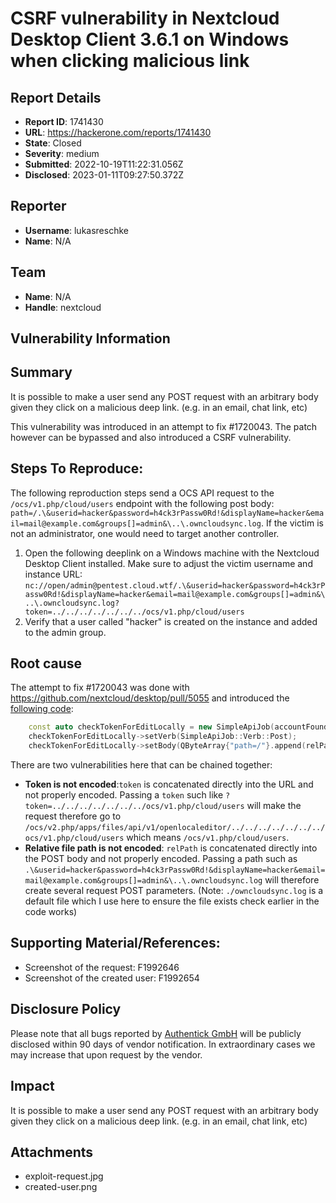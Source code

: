 # CSRF vulnerability in Nextcloud Desktop Client 3.6.1 on Windows when clicking malicious link 

## Report Details
- **Report ID**: 1741430
- **URL**: https://hackerone.com/reports/1741430
- **State**: Closed
- **Severity**: medium
- **Submitted**: 2022-10-19T11:22:31.056Z
- **Disclosed**: 2023-01-11T09:27:50.372Z

## Reporter
- **Username**: lukasreschke
- **Name**: N/A

## Team
- **Name**: N/A
- **Handle**: nextcloud

## Vulnerability Information
## Summary
It is possible to make a user send any POST request with an arbitrary body given they click on a malicious deep link. (e.g. in an email, chat link, etc)

This vulnerability was introduced in an attempt to fix #1720043. The patch however can be bypassed and also introduced a CSRF vulnerability.

## Steps To Reproduce:
The following reproduction steps send a OCS API request to the `/ocs/v1.php/cloud/users` endpoint with the following post body: `path=/.\&userid=hacker&password=h4ck3rPassw0Rd!&displayName=hacker&email=mail@example.com&groups[]=admin&\..\.owncloudsync.log`. If the victim is not an administrator, one would need to target another controller.

  1. Open the following deeplink on a Windows machine with the Nextcloud Desktop Client installed. Make sure to adjust the victim username and instance URL: `nc://open/admin@pentest.cloud.wtf/.\&userid=hacker&password=h4ck3rPassw0Rd!&displayName=hacker&email=mail@example.com&groups[]=admin&\..\.owncloudsync.log?token=../../../../../../../ocs/v1.php/cloud/users`
  1. Verify that a user called "hacker" is created on the instance and added to the admin group.

## Root cause

The attempt to fix #1720043 was done with https://github.com/nextcloud/desktop/pull/5055 and introduced the [following code](https://github.com/nextcloud/desktop/blob/2f6b56748a4f6a4097a1e11c147d4fd71db993d4/src/gui/folderman.cpp#L1498-L1500):

```cpp
    const auto checkTokenForEditLocally = new SimpleApiJob(accountFound->account(), QStringLiteral("/ocs/v2.php/apps/files/api/v1/openlocaleditor/%1").arg(token));
    checkTokenForEditLocally->setVerb(SimpleApiJob::Verb::Post);
    checkTokenForEditLocally->setBody(QByteArray{"path=/"}.append(relPath.toUtf8()));
```

There are two vulnerabilities here that can be chained together:

-  **Token is not encoded**:`token` is concatenated directly into the URL and not properly encoded. Passing a `token` such like `?token=../../../../../../../ocs/v1.php/cloud/users` will make the request therefore go to `/ocs/v2.php/apps/files/api/v1/openlocaleditor/../../../../../../../ocs/v1.php/cloud/users` which means `/ocs/v1.php/cloud/users`.
- **Relative file path is not encoded**: `relPath` is concatenated directly into the POST body and not properly encoded. Passing a path such as `.\&userid=hacker&password=h4ck3rPassw0Rd!&displayName=hacker&email=mail@example.com&groups[]=admin&\..\.owncloudsync.log` will therefore create several request POST parameters. (Note: `./owncloudsync.log` is a default file which I use here to ensure the file exists check earlier in the code works)

## Supporting Material/References:

- Screenshot of the request: F1992646
- Screenshot of the created user: F1992654


## Disclosure Policy
Please note that all bugs reported by [Authentick GmbH](https://www.authentick.net/) will be publicly disclosed within 90 days of vendor notification. In extraordinary cases we may increase that upon request by the vendor.

## Impact

It is possible to make a user send any POST request with an arbitrary body given they click on a malicious deep link. (e.g. in an email, chat link, etc)

## Attachments
- exploit-request.jpg
- created-user.png
